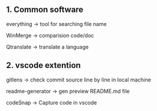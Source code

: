 ## 1. Common software

everything      -> tool for searching file name

WinMerge        -> comparision code/doc

Qtranslate      -> translate a language

## 2. vscode extention

gitlens         -> check commit source line by line in local machine

readme-generator    -> gen preview README.md file 

codeSnap        -> Capture code in vscode